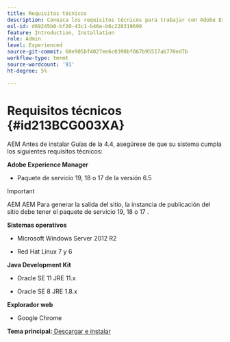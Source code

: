 ```yaml
---
title: Requisitos técnicos
description: Conozca los requisitos técnicos para trabajar con Adobe Experience Manager Guides
exl-id: d69245b0-bf20-43c1-b46e-b6c220319690
feature: Introduction, Installation
role: Admin
level: Experienced
source-git-commit: 60e905bf4027ee6c0390bf067b95517ab770ed7b
workflow-type: tm+mt
source-wordcount: '91'
ht-degree: 5%

---
```


# Requisitos técnicos {#id213BCG003XA}

AEM Antes de instalar Guías de la 4.4, asegúrese de que su sistema cumpla los siguientes requisitos técnicos:

**Adobe Experience Manager**

- Paquete de servicio 19, 18 o 17 de la versión 6.5

>[!IMPORTANT]
>
> AEM AEM Para generar la salida del sitio, la instancia de publicación del sitio debe tener el paquete de servicio 19, 18 o 17 .

**Sistemas operativos**

- Microsoft Windows Server 2012 R2

- Red Hat Linux 7 y 6


**Java Development Kit**

- Oracle SE 11 JRE 11.x

- Oracle SE 8 JRE 1.8.x


**Explorador web**

- Google Chrome


**Tema principal:**[ Descargar e instalar](download-install.md)

